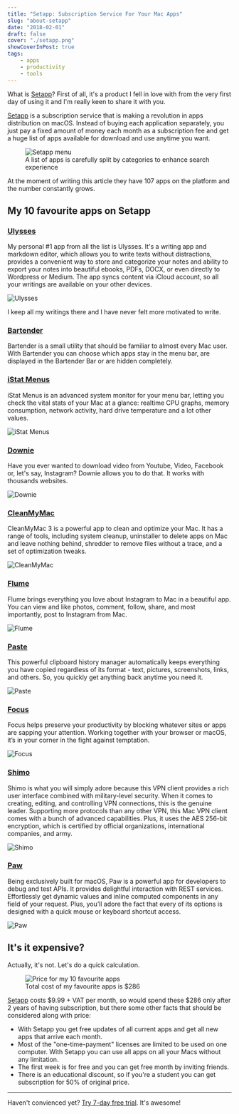 ```yaml
---
title: "Setapp: Subscription Service For Your Mac Apps"
slug: "about-setapp"
date: "2018-02-01"
draft: false
cover: "./setapp.png"
showCoverInPost: true
tags:
    - apps
    - productivity
    - tools
---
```


What is [Setapp]? First of all, it's a product I fell in love with from the very first day of using it and I'm really keen to share it with you.

[Setapp] is a subscription service that is making a revolution in apps distribution on macOS. Instead of buying each application separately, you just pay a fixed amount of money each month as a subscription fee and get a huge list of apps available for download and use anytime you want.

<figure>
    <img src="./setapp-menu.png" alt="Setapp menu" title="Setapp menu">
    <figcaption>A list of apps is carefully split by categories to enhance search experience</figcaption>
</figure>

At the moment of writing this article they have 107 apps on the platform and the number constantly grows.

## My 10 favourite apps on Setapp

### [Ulysses]

My personal #1 app from all the list is Ulysses. It's a writing app and markdown editor, which allows you to write texts without distractions, provides a convenient way to store and categorize your notes and ability to export your notes into beautiful ebooks, PDFs, DOCX, or even directly to Wordpress or Medium. The app syncs content via iCloud account, so all your writings are available on your other devices.

![Ulysses](./ulysses.png)

I keep all my writings there and I have never felt more motivated to write.

### [Bartender]

Bartender is a small utility that should be familiar to almost every Mac user. With Bartender you can choose which apps stay in the menu bar, are displayed in the Bartender Bar or are hidden completely.

### [iStat Menus]

iStat Menus is an advanced system monitor for your menu bar, letting you check the vital stats of your Mac at a glance: realtime CPU graphs, memory consumption, network activity, hard drive temperature and a lot other values.

![iStat Menus](./istats-menus.jpg)

### [Downie]

Have you ever wanted to download video from Youtube, Video, Facebook or, let's say, Instagram? Downie allows you to do that. It works with thousands websites.

![Downie](./downie.png)

### [CleanMyMac]

CleanMyMac 3 is a powerful app to clean and optimize your Mac. It has a range of tools, including system cleanup, uninstaller to delete apps on Mac and leave nothing behind, shredder to remove files without a trace, and a set of optimization tweaks.

![CleanMyMac](./clean-my-mac.png)

### [Flume]

Flume brings everything you love about Instagram to Mac in a beautiful app. You can view and like photos, comment, follow, share, and most importantly, post to Instagram from Mac.

![Flume](./flume.png)

### [Paste]

This powerful clipboard history manager automatically keeps everything you have copied regardless of its format - text, pictures, screenshots, links, and others. So, you quickly get anything back anytime you need it.

![Paste](./paste.png)

### [Focus]

Focus helps preserve your productivity by blocking whatever sites or apps are sapping your attention. Working together with your browser or macOS, it’s in your corner in the fight against temptation.

![Focus](./focus.png)

### [Shimo]

Shimo is what you will simply adore because this VPN client provides a rich user interface combined with military-level security. When it comes to creating, editing, and controlling VPN connections, this is the genuine leader. Supporting more protocols than any other VPN, this Mac VPN client comes with a bunch of advanced capabilities. Plus, it uses the AES 256-bit encryption, which is certified by official organizations, international companies, and army.

![Shimo](./shimo.jpg)

### [Paw]

Being exclusively built for macOS, Paw is a powerful app for developers to debug and test APIs. It provides delightful interaction with REST services. Effortlessly get dynamic values and inline computed components in any field of your request. Plus, you’ll adore the fact that every of its options is designed with a quick mouse or keyboard shortcut access.

![Paw](./paw.png)

## It's it expensive?

Actually, it's not. Let's do a quick calculation.

<figure>
    <img src="./setapp-cost.png" alt="Price for my 10 favourite apps" title="Price for my 10 favourite apps">
    <figcaption>Total cost of my favourite apps is $286</figcaption>
</figure>

[Setapp] costs $9.99 + VAT per month, so would spend these $286 only after 2 years of having subscription, but there some other facts that should be considered along with price:

* With Setapp you get free updates of all current apps and get all new apps that arrive each month.
* Most of the "one-time-payment" licenses are limited to be used on one computer. With Setapp you can use all apps on all your Macs without any limitation.
* The first week is for free and you can get free month by inviting friends.
* There is an educational discount, so if you're a student you can get subscription for 50% of original price.

***

Haven't convienced yet? [Try 7-day free trial](https://go.setapp.com/invite/o3c4i1zc). 
It's awesome!


[setapp]: https://go.setapp.com/invite/o3c4i1zc
[bartender]: https://www.macbartender.com/
[ulysses]: https://ulyssesapp.com
[istat menus]: https://bjango.com/mac/istatmenus/
[downie]: https://software.charliemonroe.net/downie.php
[cleanmymac]: https://macpaw.com/cleanmymac
[flume]: https://flumeapp.com/
[paste]: https://pasteapp.me/
[focus]: https://heyfocus.com/
[shimo]: https://www.shimovpn.com/
[paw]: https://paw.cloud/